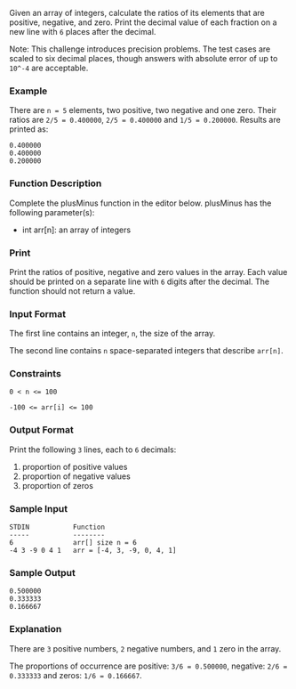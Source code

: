 Given an array of integers, calculate the ratios of its elements that are positive, negative, and zero. Print the decimal value of each fraction on a new line with `6` places after the decimal.

Note: This challenge introduces precision problems. The test cases are scaled to six decimal places, though answers with absolute error of up to `10^-4` are acceptable.

### Example

There are `n = 5` elements, two positive, two negative and one zero. Their ratios are `2/5 = 0.400000`, `2/5 = 0.400000` and `1/5 = 0.200000`. Results are printed as:

```
0.400000
0.400000
0.200000
```

### Function Description

Complete the plusMinus function in the editor below.
plusMinus has the following parameter(s):
- int arr[n]: an array of integers

### Print
Print the ratios of positive, negative and zero values in the array. Each value should be printed on a separate line with `6` digits after the decimal. The function should not return a value.

### Input Format

The first line contains an integer, `n`, the size of the array.

The second line contains `n` space-separated integers that describe `arr[n]`.

### Constraints
`0 < n <= 100`

`-100 <= arr[i] <= 100`

### Output Format

Print the following `3` lines, each to `6` decimals:
1. proportion of positive values
2. proportion of negative values
3. proportion of zeros

### Sample Input
```
STDIN           Function
-----           --------
6               arr[] size n = 6
-4 3 -9 0 4 1   arr = [-4, 3, -9, 0, 4, 1]
```

### Sample Output
```
0.500000
0.333333
0.166667
```

### Explanation

There are `3` positive numbers, `2` negative numbers, and `1` zero in the array.

The proportions of occurrence are positive: `3/6 = 0.500000`, negative: `2/6 = 0.333333` and zeros: `1/6 = 0.166667`.